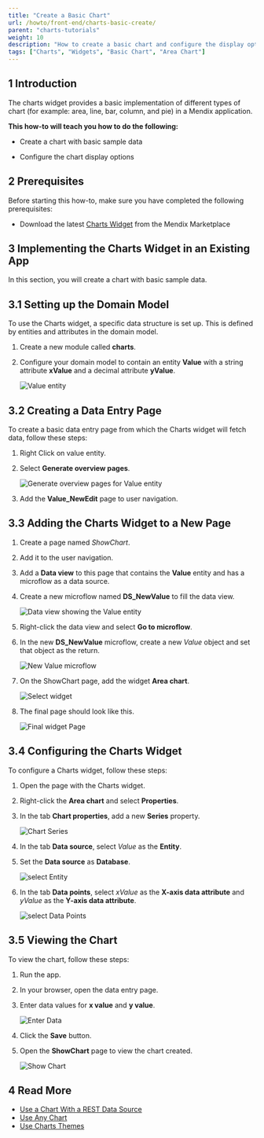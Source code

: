 ```yaml
---
title: "Create a Basic Chart"
url: /howto/front-end/charts-basic-create/
parent: "charts-tutorials"
weight: 10
description: "How to create a basic chart and configure the display options"
tags: ["Charts", "Widgets", "Basic Chart", "Area Chart"]
---
```


## 1 Introduction

The charts widget provides a basic implementation of different types of chart (for example: area, line, bar, column, and pie) in a Mendix application.

**This how-to will teach you how to do the following:**

* Create a chart with basic sample data

* Configure the chart display options

## 2 Prerequisites

Before starting this how-to, make sure you have completed the following prerequisites:

* Download the latest [Charts Widget](/appstore/widgets/charts) from the Mendix Marketplace

## 3 Implementing the Charts Widget in an Existing App

In this section, you will create a chart with basic sample data.

## 3.1 Setting up the Domain Model

To use the Charts widget, a specific data structure is set up. This is defined by entities and attributes in the domain model.

1. Create a new module called **charts**.
2. Configure your domain model to contain an entity **Value** with a string attribute **xValue** and a decimal attribute **yValue**.

    ![Value entity](/attachments/howto/front-end/charts-tutorials/charts-basic-create/charts-entity.png)

## 3.2 Creating a Data Entry Page

To create a basic data entry page from which the Charts widget will fetch data, follow these steps:

1. Right Click on value entity.
2. Select **Generate overview pages**.

    ![Generate overview pages for Value entity](/attachments/howto/front-end/charts-tutorials/charts-basic-create/charts-rest-generate-overview-pages.png)

3. Add the **Value_NewEdit** page to user navigation.

## 3.3 Adding the Charts Widget to a New Page

1. Create a page named *ShowChart*.
2. Add it to the user navigation.
3. Add a **Data view** to this page that contains the **Value** entity and has a microflow as a data source.
4. Create a new microflow named **DS_NewValue** to fill the data view.

    ![Data view showing the Value entity](/attachments/howto/front-end/charts-tutorials/charts-basic-create/charts-create-new-value.png)

5. Right-click the data view and select **Go to microflow**.
6. In the new **DS_NewValue** microflow, create a new *Value* object and set that object as the return.

    ![New Value microflow](/attachments/howto/front-end/charts-tutorials/charts-basic-create/charts-new-values-microflow.png)

7. On the ShowChart page, add the widget **Area chart**.

    ![Select widget](/attachments/howto/front-end/charts-tutorials/charts-basic-create/charts-select-chart.png)

8. The final page should look like this.

    ![Final widget Page](/attachments/howto/front-end/charts-tutorials/charts-basic-create/charts-widget-page.png)

## 3.4 Configuring the Charts Widget

To configure a Charts widget, follow these steps:

1. Open the page with the Charts widget.
2. Right-click the **Area chart** and select **Properties**.
3. In the tab **Chart properties**, add a new **Series** property.

    ![Chart Series](/attachments/howto/front-end/charts-tutorials/charts-basic-create/charts-series.png)

4. In the tab **Data source**, select *Value* as the **Entity**.
5. Set the **Data source** as **Database**.

    ![select Entity](/attachments/howto/front-end/charts-tutorials/charts-basic-create/chart-add-entity.png)

6. In the tab **Data points**, select *xValue* as the **X-axis data attribute** and *yValue* as the **Y-axis data attribute**.

    ![select Data Points](/attachments/howto/front-end/charts-tutorials/charts-basic-create/charts-data-points.png)

## 3.5 Viewing the Chart

To view the chart, follow these steps:

1. Run the app.
2. In your browser, open the data entry page.
3. Enter data values for **x value** and **y value**.

    ![Enter Data](/attachments/howto/front-end/charts-tutorials/charts-basic-create/charts-front-end.png)

4. Click the **Save** button.
5. Open the **ShowChart** page to view the chart created.

    ![Show Chart](/attachments/howto/front-end/charts-tutorials/charts-basic-create/charts-area-chart.png)

## 4 Read More

* [Use a Chart With a REST Data Source](charts-basic-rest)
* [Use Any Chart](charts-any-usage)
* [Use Charts Themes](charts-theme)
